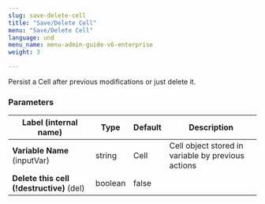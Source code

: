 ```yaml
---
slug: save-delete-cell
title: "Save/Delete Cell"
menu: "Save/Delete Cell"
language: und
menu_name: menu-admin-guide-v6-enterprise
weight: 3

---
```


 Persist a Cell after previous modifications or just delete it.

### Parameters
|Label (internal name)|Type|Default|Description|
|---|---|---|---|
|**Variable Name** (inputVar)|string|Cell|Cell object stored in variable by previous actions|
|**Delete this cell (!destructive)** (del)|boolean|false||





